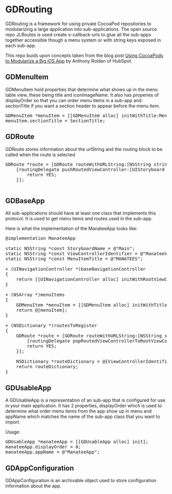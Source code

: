 GDRouting
=========

GDRouting is a framework for using private CocoaPod repositories to modularizing a large application into sub-applications. The open source repo JLRoutes is used create x-callback-urls to glue all the sub-apps together accessible though a menu system or with string keys exposed in each sub-app.

This repo buids upon concepts taken from the blog post <a href="http://dev.hubspot.com/blog/architecting-a-large-ios-app-with-cocoapods">Using CocoaPods to Modularize a Big iOS App</a> by Anthony Roldan of HubSpot.

<h2>GDMenuItem</h2>

GDMenuItem hold properties that determine what shows up in the menu table view, these being title and iconImageName. It also has properies of displayOrder so that you can order menu items in a sub-app and sectionTitle if you want a section header to appear before the menu item.

<pre>
GDMenuItem *menuItem = [[GDMenuItem alloc] initWithTitle:MenuItemTitle andDisplayOrder:0];
menuItem.sectionTitle = SectionTitle;
</pre>

<h2>GDRoute</h2>
GDRoute stores information about the urlString and the routing block to be called when the route is selected
 
 <pre>
GDRoute *route = [GDRoute routeWithURLString:[NSString stringWithFormat:@"/%@", ViewControllerIdentifier] andAction: ^BOOL (id <GDRoutingDelegate> routingDelegate, NSString *urlString, NSDictionary *parameters) {
	[routingDelegate pushRoutedViewController:[UIStoryboard instantiateViewControllerWithIdentifier:ViewControllerIdentifier andStoryboardName:StoryboardName] animated:YES parameters:nil];
	    return YES;
	}];
 </pre>
 
<h2>GDBaseApp</h2>
All sub-applications should have at least one class that implements this protocol. It is used to get menu items and routes used in the sub-app.

Here is what the implementation of the ManateeApp looks like:
<pre>
@implementation ManateeApp

static NSString *const StoryboardName = @"Main";
static NSString *const ViewControllerIdentifier = @"ManateeViewController";
static NSString *const MenuItemTitle = @"MANATEES";

+ (UINavigationController *)baseNavigationController
{
	return [[UINavigationController alloc] initWithRootViewController:[UIStoryboard instantiateViewControllerWithIdentifier:ViewControllerIdentifier andStoryboardName:StoryboardName]];
}

+ (NSArray *)menuItems
{
	GDMenuItem *menuItem = [[GDMenuItem alloc] initWithTitle:MenuItemTitle andIconImageName:nil];
	return @[menuItem];
}

+ (NSDictionary *)routesToRegister
{
	GDRoute *route = [GDRoute routeWithURLString:[NSString stringWithFormat:@"/%@", ViewControllerIdentifier] andAction: ^BOOL (id <GDRoutingDelegate> routingDelegate, NSString *urlString, NSDictionary *parameters) {
	    [routingDelegate popRoutedViewControllerToRootViewController:YES parameters:nil];
	    return YES;
	}];

    NSDictionary *routeDictionary = @{ViewControllerIdentifier : route};
	return routeDictionary;
}
</pre>

<h2>GDUsableApp</h2>

A GDUsableApp is a representation of an sub-app that is configured for use in your main application. It has 2 properties, displayOrder which is used to determine what order menu items from the app show up in menu and appName which matches the name of the sub-app class that you want to import.

Usage:

<pre>
GDUsableApp *manateeApp = [[GDUsableApp alloc] init];
manateeApp.displayOrder = 0;
manateeApp.appName = @"ManateeApp";
</pre>

<h2>GDAppConfiguration</h2>

GDAppConfiguration is an archivable object used to store configuration information about the app. 
